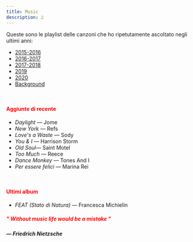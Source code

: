 ```yaml
---
title: Music
description: ♫
---
```

Queste sono le playlist delle canzoni che ho ripetutamente ascoltato negli ultimi anni:

* [2015-2016](https://music.apple.com/it/playlist/my-2015-2016/pl.b4bf1a93707c44f89aa794dc2888e844)
* [2016-2017](https://music.apple.com/it/playlist/my-2016-2017/pl.u-PDb40o6tJ9qVro)
* [2017-2018](https://music.apple.com/it/playlist/my-2017-2018/pl.u-b3b8RKgC0qaz1d)
* [2019](https://music.apple.com/it/playlist/my-2019/pl.u-b3b8Re4H0qaz1d)
* [2020](https://music.apple.com/it/playlist/my-2020/pl.u-LdbqE1vt5e4m0R?l)
* [Background](https://music.apple.com/it/playlist/background/pl.b05fb95eaae8419b8bc2201594355ee0?l=en)

&nbsp;

#### <span style="color:red">Aggiunte di recente</span>
* _Daylight_ — Jome
* _New York_ — Refs
* _Love's a Waste_ — Sody
* _You & I_ — Harrison Storm
* _Old Soul_— Saint Motel
* _Too Much_ — Reece
* _Dance Monkey_ — Tones And I
* _Per essere felici_ — Marina Rei

&nbsp;

#### <span style="color:red">Ultimi album</span>
* _FEAT (Stato di Natura)_ — Francesca Michielin

##### <span style="color:red">_" Without music life would be a mistake "_</span>

##### — Friedrich Nietzsche

